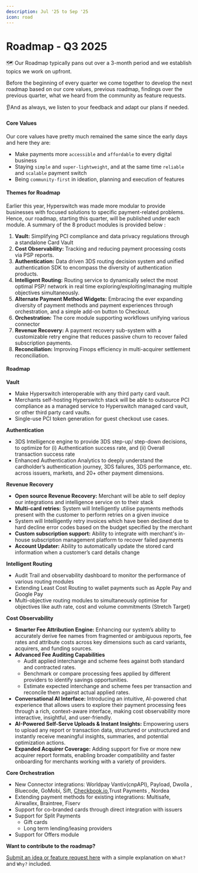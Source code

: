 ```yaml
---
description: Jul '25 to Sep '25
icon: road
---
```


# Roadmap - Q3 2025

🗺️ Our Roadmap typically pans out over a 3-month period and we establish topics we work on upfront.

Before the beginning of every quarter we come together to develop the next roadmap based on our core values, previous roadmap, findings over the previous quarter, what we heard from the community as feature requests.

👂And as always, we listen to your feedback and adapt our plans if needed.

#### Core Values <a href="#core-values" id="core-values"></a>

Our core values have pretty much remained the same since the early days and here they are:

* Make payments more `accessible` and `affordable` to every digital business
* Staying `simple` and `super-lightweight`, and at the same time `reliable` and `scalable` payment switch
* Being `community-first` in ideation, planning and execution of features

#### Themes for Roadmap <a href="#themes-for-roadmap" id="themes-for-roadmap"></a>

Earlier this year, Hyperswitch was made more modular to provide businesses with focused solutions to specific payment-related problems. Hence, our roadmap, starting this quarter, will be published under each module. A summary of the 8 product modules is provided below :

1. **Vault:** Simplifying PCI compliance and data privacy regulations through a standalone Card Vault
2. **Cost Observability:** Tracking and reducing payment processing costs via PSP reports.
3. **Authentication:** Data driven 3DS routing decision system and unified authentication SDK to encompass the diversity of authentication products.
4. **Intelligent Routing:** Routing service to dynamically select the most optimal PSP/ network in real time exploring/exploiting/managing multiple objectives simultaneously.
5. ​​**Alternate Payment Method Widgets:** Embracing the ever expanding diversity of payment methods and payment experiences through orchestration, and a simple add-on button to Checkout.
6. **Orchestration:** The core module supporting workflows unifying various connector
7. **Revenue Recovery:** A payment recovery sub-system with a customizable retry engine that reduces passive churn to recover failed subscription payments.
8. **Reconciliation:** Improving Finops efficiency in multi-acquirer settlement reconciliation.

#### Roadmap <a href="#roadmap" id="roadmap"></a>

**Vault**

* Make Hyperswitch interoperable with any third party card vault.
* Merchants self-hosting Hyperswitch stack will be able to outsource PCI compliance as a managed service to Hyperswitch managed card vault, or other third party card vaults.
* Single-use PCI token generation for guest checkout use cases.

**Authentication**

* 3DS Intelligence engine to provide 3DS step-up/ step-down decisions, to optimize for (i) Authentication success rate, and (ii) Overall transaction success rate
* Enhanced Authentication Analytics to deeply understand the cardholder’s authentication journey, 3DS failures, 3DS performance, etc. across issuers, markets, and 20+ other payment dimensions.

**Revenue Recovery**

* **Open source Revenue Recovery:** Merchant will be able to self deploy our integrations and intelligence service on to their stack
* **Multi-card retries:** System will Intelligently utilise payments methods present with the customer to perform retries on a given invoice
* System will Intelligently retry invoices which have been declined due to hard decline error codes based on the budget specified by the merchant
* **Custom subscription support:** Ability to integrate with merchant's in-house subscription management platform to recover failed payments
* **Account Updater:** Ability to automatically update the stored card information when a customer’s card details change

**Intelligent Routing**

* Audit Trail and observability dashboard to monitor the performance of various routing modules
* Extending Least Cost Routing to wallet payments such as Apple Pay and Google Pay
* Multi-objective routing modules to simultaneously optimise for objectives like auth rate, cost and volume commitments (Stretch Target)

**Cost Observability**

* **Smarter Fee Attribution Engine:** Enhancing our system’s ability to accurately derive fee names from fragmented or ambiguous reports, fee rates and attribute costs across key dimensions such as card variants, acquirers, and funding sources.
* **Advanced Fee Auditing Capabilities**
  * Audit applied interchange and scheme fees against both standard and contracted rates.
  * Benchmark or compare processing fees applied by different providers to identify savings opportunities.
  * Estimate expected interchange and scheme fees per transaction and reconcile them against actual applied rates.
* **Conversational AI Interface:** Introducing an intuitive, AI-powered chat experience that allows users to explore their payment processing fees through a rich, context-aware interface, making cost observability more interactive, insightful, and user-friendly.
* **AI-Powered Self-Serve Uploads & Instant Insights:** Empowering users to upload any report or transaction data, structured or unstructured and instantly receive meaningful insights, summaries, and potential optimization actions.
* **Expanded Acquirer Coverage:** Adding support for five or more new acquirer report formats, enabling broader compatibility and faster onboarding for merchants working with a variety of providers.

**Core Orchestration**

* New Connector integrations: Worldpay Vantiv(cnpAPI), Payload, Dwolla , Bluecode, GoMobi, Sift, [Checkbook.io](http://checkbook.io/),Trust Payments , Nordea
* Extending payment methods for existing integrations: Multisafe, Airwallex, Braintree, Fiserv
* Support for co-branded cards through direct integration with issuers
* Support for Split Payments
  * Gift cards
  * Long term lending/leasing providers
* Support for Offers module

**Want to contribute to the roadmap?**

[Submit an idea or feature request here](https://github.com/juspay/hyperswitch/discussions/categories/ideas-feature-requests) with a simple explanation on `What?` and `Why?` included.
